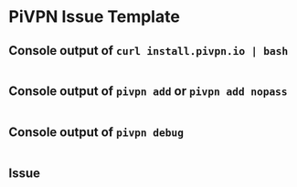 <!-- Hi, you are about to open a new issue. -->
# PiVPN Issue Template
<!-- If the install failed: can you please copy-paste the console output after running `curl install.pivpn.io | bash` between the backticks -->
## Console output of `curl install.pivpn.io | bash`
```

```
<!-- If the generation of an .ovpn file fails / the ovpns folder stays empty, please paste the output of `pivpn add` or `pivpn add nopass` between the backticks -->
## Console output of `pivpn add` or `pivpn add nopass`
```

```
<!-- Please paste the output of `pivpn debug` between the backticks, don't forget to substitute your public IP address if you don't want the world to know it -->
## Console output of `pivpn debug`
```

```
<!-- If something else fails, please state the command you used and it's output -->
<!-- Please explain your issue. Feel free to format your text -->
## Issue
